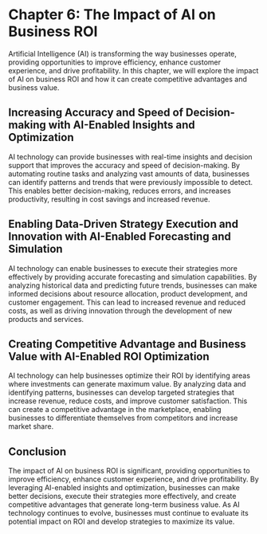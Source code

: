 Chapter 6: The Impact of AI on Business ROI
===========================================

Artificial Intelligence (AI) is transforming the way businesses operate, providing opportunities to improve efficiency, enhance customer experience, and drive profitability. In this chapter, we will explore the impact of AI on business ROI and how it can create competitive advantages and business value.

Increasing Accuracy and Speed of Decision-making with AI-Enabled Insights and Optimization
------------------------------------------------------------------------------------------

AI technology can provide businesses with real-time insights and decision support that improves the accuracy and speed of decision-making. By automating routine tasks and analyzing vast amounts of data, businesses can identify patterns and trends that were previously impossible to detect. This enables better decision-making, reduces errors, and increases productivity, resulting in cost savings and increased revenue.

Enabling Data-Driven Strategy Execution and Innovation with AI-Enabled Forecasting and Simulation
-------------------------------------------------------------------------------------------------

AI technology can enable businesses to execute their strategies more effectively by providing accurate forecasting and simulation capabilities. By analyzing historical data and predicting future trends, businesses can make informed decisions about resource allocation, product development, and customer engagement. This can lead to increased revenue and reduced costs, as well as driving innovation through the development of new products and services.

Creating Competitive Advantage and Business Value with AI-Enabled ROI Optimization
----------------------------------------------------------------------------------

AI technology can help businesses optimize their ROI by identifying areas where investments can generate maximum value. By analyzing data and identifying patterns, businesses can develop targeted strategies that increase revenue, reduce costs, and improve customer satisfaction. This can create a competitive advantage in the marketplace, enabling businesses to differentiate themselves from competitors and increase market share.

Conclusion
----------

The impact of AI on business ROI is significant, providing opportunities to improve efficiency, enhance customer experience, and drive profitability. By leveraging AI-enabled insights and optimization, businesses can make better decisions, execute their strategies more effectively, and create competitive advantages that generate long-term business value. As AI technology continues to evolve, businesses must continue to evaluate its potential impact on ROI and develop strategies to maximize its value.
